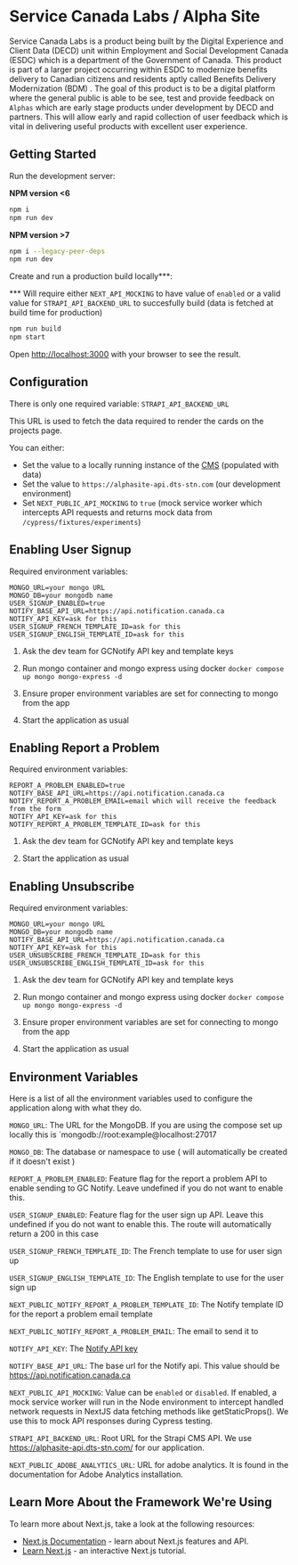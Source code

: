 # Service Canada Labs / Alpha Site

Service Canada Labs is a product being built by the Digital Experience and Client Data (DECD) unit within Employment and Social Development Canada (ESDC) which is a department of the Government of Canada. This product is part of a larger project occurring within ESDC to modernize benefits delivery to Canadian citizens and residents aptly called Benefits Delivery Modernization (BDM) . The goal of this product is to be a digital platform where the general public is able to be see, test and provide feedback on `Alphas` which are early stage products under development by DECD and partners. This will allow early and rapid collection of user feedback which is vital in delivering useful products with excellent user experience.

## Getting Started

Run the development server:

**NPM version <6**
```bash
npm i
npm run dev
```

**NPM version >7**
```bash
npm i --legacy-peer-deps
npm run dev
```

Create and run a production build locally***:

*** Will require either `NEXT_API_MOCKING` to have value of `enabled` or a valid value for `STRAPI_API_BACKEND_URL` to succesfully build (data is fetched at build time for production)

```bash
npm run build
npm start
```

Open [http://localhost:3000](http://localhost:3000) with your browser to see the result.

## Configuration

There is only one required variable: `STRAPI_API_BACKEND_URL`

This URL is used to fetch the data required to render the cards on the projects page.

You can either:

- Set the value to a locally running instance of the [CMS](https://github.com/DTS-STN/Alpha-Site-CMS) (populated with data)
- Set the value to `https://alphasite-api.dts-stn.com` (our development environment)
- Set `NEXT_PUBLIC_API_MOCKING` to `true` (mock service worker which intercepts API requests and returns mock data from `/cypress/fixtures/experiments`)

## Enabling User Signup

Required environment variables:

```code
MONGO_URL=your mongo URL
MONGO_DB=your mongodb name
USER_SIGNUP_ENABLED=true
NOTIFY_BASE_API_URL=https://api.notification.canada.ca
NOTIFY_API_KEY=ask for this
USER_SIGNUP_FRENCH_TEMPLATE_ID=ask for this
USER_SIGNUP_ENGLISH_TEMPLATE_ID=ask for this
```

1. Ask the dev team for GCNotify API key and template keys

2. Run mongo container and mongo express using docker `docker compose up mongo mongo-express -d`

3. Ensure proper environment variables are set for connecting to mongo from the app

4. Start the application as usual

## Enabling Report a Problem

Required environment variables:

```code
REPORT_A_PROBLEM_ENABLED=true
NOTIFY_BASE_API_URL=https://api.notification.canada.ca
NOTIFY_REPORT_A_PROBLEM_EMAIL=email which will receive the feedback from the form
NOTIFY_API_KEY=ask for this
NOTIFY_REPORT_A_PROBLEM_TEMPLATE_ID=ask for this
```

1. Ask the dev team for GCNotify API key and template keys

2. Start the application as usual

## Enabling Unsubscribe

Required environment variables:

```code
MONGO_URL=your mongo URL
MONGO_DB=your mongodb name
NOTIFY_BASE_API_URL=https://api.notification.canada.ca
NOTIFY_API_KEY=ask for this
USER_UNSUBSCRIBE_FRENCH_TEMPLATE_ID=ask for this
USER_UNSUBSCRIBE_ENGLISH_TEMPLATE_ID=ask for this
```

1. Ask the dev team for GCNotify API key and template keys

2. Run mongo container and mongo express using docker `docker compose up mongo mongo-express -d`

3. Ensure proper environment variables are set for connecting to mongo from the app

4. Start the application as usual

## Environment Variables 

Here is a list of all the environment variables used to configure the application along with what they do.

`MONGO_URL`: The URL for the MongoDB. If you are using the compose set up locally this is `mongodb://root:example@localhost:27017

`MONGO_DB`: The database or namespace to use ( will automatically be created if it doesn't exist )

`REPORT_A_PROBLEM_ENABLED`: Feature flag for the report a problem API to enable sending to GC Notify. Leave undefined if you do not want to enable this.

`USER_SIGNUP_ENABLED`: Feature flag for the user sign up API. Leave this undefined if you do not want to enable this. The route will automatically return a 200 in this case

`USER_SIGNUP_FRENCH_TEMPLATE_ID`: The French template to use for user sign up

`USER_SIGNUP_ENGLISH_TEMPLATE_ID`: The English template to use for the user sign up

`NEXT_PUBLIC_NOTIFY_REPORT_A_PROBLEM_TEMPLATE_ID`: The Notify template ID for the report a problem email template

`NEXT_PUBLIC_NOTIFY_REPORT_A_PROBLEM_EMAIL`: The email to send it to

`NOTIFY_API_KEY`: The [Notify API key](https://documentation.notification.canada.ca/en/start.html#headers)

`NOTIFY_BASE_API_URL`: The base url for the Notify api. This value should be https://api.notification.canada.ca

`NEXT_PUBLIC_API_MOCKING`: Value can be `enabled` or `disabled`. If enabled, a mock service worker will run in the Node environment to intercept handled network requests in NextJS data fetching methods like getStaticProps(). We use this to mock API responses during Cypress testing.

`STRAPI_API_BACKEND_URL`: Root URL for the Strapi CMS API. We use https://alphasite-api.dts-stn.com/ for our application.

`NEXT_PUBLIC_ADOBE_ANALYTICS_URL`: URL for adobe analytics. It is found in the documentation for Adobe Analytics installation.

## Learn More About the Framework We're Using

To learn more about Next.js, take a look at the following resources:

- [Next.js Documentation](https://nextjs.org/docs) - learn about Next.js features and API.
- [Learn Next.js](https://nextjs.org/learn) - an interactive Next.js tutorial.
